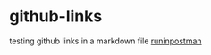 # github-links
testing github links in a markdown file
[runinpostman](https://raw.githubusercontent.com/philip-ellis-sp/github-links/main/link1.txt)
